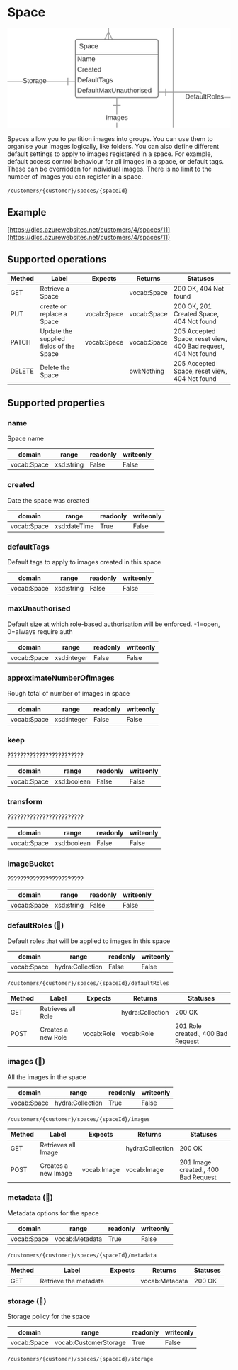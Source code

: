 # Space

![](space.png)

Spaces allow you to partition images into groups. You can use them to organise your images logically, like folders. You can also define different default settings to apply to images registered in a space. For example, default access control behaviour for all images in a space, or default tags. These can be overridden for individual images. There is no limit to the number of images you can register in a space.


`/customers/{customer}/spaces/{spaceId}`

## Example

[https://dlcs.azurewebsites.net/customers/4/spaces/11](https://dlcs.azurewebsites.net/customers/4/spaces/11)

## Supported operations


| Method | Label                                   | Expects     | Returns     | Statuses                                                       |
|--------|-----------------------------------------|-------------|-------------|----------------------------------------------------------------|
| GET    | Retrieve a Space                        |             | vocab:Space | 200 OK, 404 Not found                                          |
| PUT    | create or replace a Space               | vocab:Space | vocab:Space | 200 OK, 201 Created Space, 404 Not found                       |
| PATCH  | Update the supplied fields of the Space | vocab:Space | vocab:Space | 205 Accepted Space, reset view, 400 Bad request, 404 Not found |
| DELETE | Delete the Space                        |             | owl:Nothing | 205 Accepted Space, reset view, 404 Not found                  |


## Supported properties


### name

Space name


| domain      | range      | readonly | writeonly |
|-------------|------------|----------|-----------|
| vocab:Space | xsd:string | False    | False     |


### created

Date the space was created


| domain      | range        | readonly | writeonly |
|-------------|--------------|----------|-----------|
| vocab:Space | xsd:dateTime | True     | False     |


### defaultTags

Default tags to apply to images created in this space


| domain      | range      | readonly | writeonly |
|-------------|------------|----------|-----------|
| vocab:Space | xsd:string | False    | False     |


### maxUnauthorised

Default size at which role-based authorisation will be enforced. -1=open, 0=always require auth


| domain      | range       | readonly | writeonly |
|-------------|-------------|----------|-----------|
| vocab:Space | xsd:integer | False    | False     |


### approximateNumberOfImages

Rough total of number of images in space

| domain      | range       | readonly | writeonly |
|-------------|-------------|----------|-----------|
| vocab:Space | xsd:integer | False    | False     |


### keep

????????????????????????

| domain      | range       | readonly | writeonly |
|-------------|-------------|----------|-----------|
| vocab:Space | xsd:boolean | False    | False     |


### transform

????????????????????????

| domain      | range       | readonly | writeonly |
|-------------|-------------|----------|-----------|
| vocab:Space | xsd:boolean | False    | False     |


### imageBucket

????????????????????????

| domain      | range       | readonly | writeonly |
|-------------|-------------|----------|-----------|
| vocab:Space | xsd:string  | False    | False     |


### defaultRoles (🔗)

Default roles that will be applied to images in this space


| domain      | range            | readonly | writeonly |
|-------------|------------------|----------|-----------|
| vocab:Space | hydra:Collection | False    | False     |


`/customers/{customer}/spaces/{spaceId}/defaultRoles`


| Method | Label              | Expects    | Returns          | Statuses                           |
|--------|--------------------|------------|------------------|------------------------------------|
| GET    | Retrieves all Role |            | hydra:Collection | 200 OK                             |
| POST   | Creates a new Role | vocab:Role | vocab:Role       | 201 Role created., 400 Bad Request |


### images (🔗)

All the images in the space


| domain      | range            | readonly | writeonly |
|-------------|------------------|----------|-----------|
| vocab:Space | hydra:Collection | True     | False     |


`/customers/{customer}/spaces/{spaceId}/images`


| Method | Label               | Expects     | Returns          | Statuses                            |
|--------|---------------------|-------------|------------------|-------------------------------------|
| GET    | Retrieves all Image |             | hydra:Collection | 200 OK                              |
| POST   | Creates a new Image | vocab:Image | vocab:Image      | 201 Image created., 400 Bad Request |


### metadata (🔗)

Metadata options for the space


| domain      | range          | readonly | writeonly |
|-------------|----------------|----------|-----------|
| vocab:Space | vocab:Metadata | True     | False     |


`/customers/{customer}/spaces/{spaceId}/metadata`


| Method | Label                 | Expects | Returns        | Statuses |
|--------|-----------------------|---------|----------------|----------|
| GET    | Retrieve the metadata |         | vocab:Metadata | 200 OK   |


### storage (🔗)

Storage policy for the space


| domain      | range                 | readonly | writeonly |
|-------------|-----------------------|----------|-----------|
| vocab:Space | vocab:CustomerStorage | True     | False     |


`/customers/{customer}/spaces/{spaceId}/storage`

